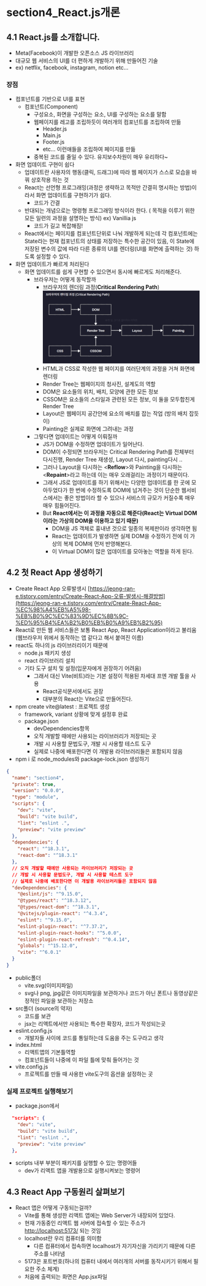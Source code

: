 # section4_React.js개론

## 4.1 React.js를 소개합니다.

- Meta(Facebook)이 개발한 오픈소스 JS 라이브러리
- 대규모 웹 서비스의 UI를 더 편하게 개발하기 위해 만들어진 기술
- ex) netflix, facebook, instagram, notion etc…

### 장점

- 컴포넌트를 기반으로 UI를 표현
  - 컴포넌트(Component)
    - 구성요소, 화면을 구성하는 요소, UI를 구성하는 요소를 말함
    - 웹페이지를 레고를 조립하듯이 여러개의 컴포넌트를 조립하여 만듦
      - Header.js
      - Main.js
      - Footer.js
      - etc… 이런애들을 조립하여 페이지를 만듦
    - 중복된 코드를 줄일 수 있다. 유지보수차원이 매우 유리하다~
- 화면 업데이트 구현이 쉽다
  - 업데이트란 사용자의 행동(클릭, 드래그)에 따라 웹 페이지가 스스로 모습을 바꿔 상호작용 하는 것
  - React는 선언형 프로그래밍(과정은 생략하고 목적만 간결히 명시하는 방법)이라서 화면 업데이트를 구현하기가 쉽다.
    - 코드가 간결
  - 반대되는 개념으로는 명령형 프로그래밍 방식이라 한다. ( 목적을 이루기 위한 모든 일련의 과정을 설명하는 방식) ex) Vanillia js
    - 코드가 길고 복잡해짐!
  - React에서는 페이지를 컴포넌트단위로 나눠 개발하게 되는데 각 컴포넌트에는 State라는 현재 컴포넌트의 상태를 저장하는 특수한 공간이 있음, 이 State에 저장된 변수의 값에 따라 다른 종류의 UI를 렌더링(UI를 화면에 출력하는 것) 하도록 설정할 수 있다.
- 화면 업데이트가 빠르게 처리된다
  - 화면 업데이트를 쉽게 구현할 수 있으면서 동시에 빠르게도 처리해준다.
    - 브라우저는 어떻게 동작할까
      - 브라우저의 렌더링 과정(**Critical Rendering Path**)
        ![image.png](image.png)
      - HTML과 CSS로 작성한 웹 페이지를 여러단계의 과정을 거쳐 화면에 렌더링
      - Render Tree는 웹페이지의 청사진, 설계도의 역할
      - DOM은 요소들의 위치, 배치, 모양에 관한 모든 정보
      - CSSOM은 요소들의 스타일과 관련된 모든 정보, 이 둘을 모두합친게 Render Tree
      - Layout은 웹페이지 공간안에 요소의 배치를 잡는 작업 (방의 배치 잡듯이)
      - Painting은 실제로 화면에 그려내는 과정
    - 그렇다면 업데이트는 어떻게 이뤄질까
      - JS가 DOM을 수정하면 업데이트가 일어난다.
      - DOM이 수정되면 브라우저는 Critical Rendering Path를 전체부터 다시진행, Render Tree 재생성, Layout 다시, painting다시 ..
      - 그러나 Layout을 다시하는 <**Reflow**>와 Painting을 다시하는 <**Repaint**>라고 하는데 이는 매우 오래걸리는 과정이기 때문이다.
      - 그래서 JS로 업데이트를 하기 위해서는 다양한 업데이트를 한 곳에 모아두었다가 한 번에 수정하도록 DOM에 넘겨주는 것이 단순한 웹서비스에서는 좋은 방법이라 할 수 있으나 서비스의 규모가 커질수록 매우매우 힘들어진다.
      - But **React에서는 이 과정을 자동으로 해준다(React는 Virtual DOM이라는 가상의 DOM을 이용하고 있기 때문)**
        - DOM을 JS 객체로 흉내낸 것으로 일종의 복제판이라 생각하면 됨
        - React는 업데이트가 발생하면 실제 DOM을 수정하기 전에 이 가상의 복제 DOM에 먼저 반영해본다.
        - 이 Virtual DOM이 많은 업데이트를 모아놓는 역할을 하게 된다.

## 4.2 첫 React App 생성하기

- Create React App 오류발생시 [https://jeong-ran-e.tistory.com/entry/Create-React-App-오류-발생시-해결방법](https://jeong-ran-e.tistory.com/entry/Create-React-App-%EC%98%A4%EB%A5%98-%EB%B0%9C%EC%83%9D%EC%8B%9C-%ED%95%B4%EA%B2%B0%EB%B0%A9%EB%B2%95)
- React로 만든 웹 서비스들은 보통 React App, React Application이라고 불리움 (웹브라우저 위에서 동작하는 앱 같다고 해서 붙여진 이름)
- react도 하나의 js 라이브러리이기 때문에
  - node.js 패키지 생성
  - react 라이브러리 설치
  - 기타 도구 설치 및 설정(입문자에게 권장하기 어려움)
    - 그래서 대신 Vite(비트)라는 기본 설정이 적용된 차세대 프엔 개발 툴을 사용
      - React공식문서에서도 권장
      - 대부분의 React는 Vite으로 만들어진다.
- npm create vite@latest : 프로젝트 생성
  - framework, variant 상황에 맞게 설정후 완료
  - package.json
    - devDependencies항목
    - 오직 개발할 때에만 사용되는 라이브러리가 저장되는 곳
    - 개발 시 사용할 문법도구, 개발 시 사용할 테스트 도구
    - 실제로 나중에 배포한다면 이 개발용 라이브러리들은 포함되지 않음
- npm i 로 node_modules와 package-lock.json 생성하기

```json
{
  "name": "section4",
  "private": true,
  "version": "0.0.0",
  "type": "module",
  "scripts": {
    "dev": "vite",
    "build": "vite build",
    "lint": "eslint .",
    "preview": "vite preview"
  },
  "dependencies": {
    "react": "^18.3.1",
    "react-dom": "^18.3.1"
  },
  // 오직 개발할 때에만 사용되는 라이브러리가 저장되는 곳
  // 개발 시 사용할 문법도구, 개발 시 사용할 테스트 도구
  // 실제로 나중에 배포한다면 이 개발용 라이브러리들은 포함되지 않음
  "devDependencies": {
    "@eslint/js": "^9.15.0",
    "@types/react": "^18.3.12",
    "@types/react-dom": "^18.3.1",
    "@vitejs/plugin-react": "^4.3.4",
    "eslint": "^9.15.0",
    "eslint-plugin-react": "^7.37.2",
    "eslint-plugin-react-hooks": "^5.0.0",
    "eslint-plugin-react-refresh": "^0.4.14",
    "globals": "^15.12.0",
    "vite": "^6.0.1"
  }
}
```

- public폴더
  - vite.svg(이미지파일)
  - svg나 png, jpg같은 이미지파일을 보관하거나 코드가 아닌 폰트나 동영상같은 정적인 파일을 보관하는 저장소
- src폴더 (source의 약자)
  - 코드를 보관
  - jsx는 리액트에서만 사용되는 특수한 확장자, 코드가 작성되는곳
- eslint.config.js
  - 개발자들 사이에 코드를 통일하는데 도움을 주는 도구라고 생각
- index.html
  - 리액트앱의 기본틀역할
  - 컴포넌트들이 나중에 이 파일 틀에 맞춰 들어가는 것
- vite.config.js
  - 프로젝트를 만들 때 사용한 vite도구의 옵션을 설정하는 곳

### 실제 프로젝트 실행해보기

- package.json에서

```json
  "scripts": {
    "dev": "vite",
    "build": "vite build",
    "lint": "eslint .",
    "preview": "vite preview"
  },
```

- scripts 내부 부분이 패키지를 실행할 수 있는 명령어들
  - dev가 리액트 앱을 개발용으로 실행시켜보는 명령어

## 4.3 React App 구동원리 살펴보기

- React 앱은 어떻게 구동되는걸까?
  - Vite를 통해 생성한 리액트 앱에는 Web Server가 내장되어 있었다.
  - 현재 가동중인 리액트 웹 서버에 접속할 수 있는 주소가 [http://localhost:5173/](http://localhost:5173/) 되는 것임
  - localhost란 우리 컴퓨터를 의미함
    - 다른 컴퓨터에서 접속하면 localhost가 자기자신을 가리키기 때문에 다른주소를 나타냄
  - 5173은 포트번호(하나의 컴퓨터 내에서 여러개의 서버를 동작시키기 위해서 필요한 주소 체계)
  - 처음에 출력되는 화면은 App.jsx파일
